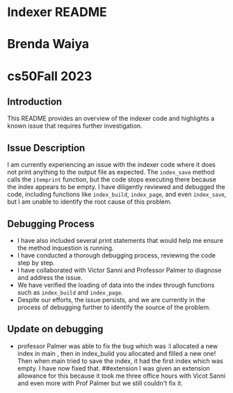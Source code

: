 # Indexer README
# Brenda Waiya 
# cs50Fall 2023 
## Introduction


This README provides an overview of the indexer code and highlights a known issue that requires further investigation.

## Issue Description

I am currently experiencing an issue with the indexer code where it does not print anything to the output file as expected. The `index_save` method calls the `itemprint` function, but the code stops executing there because the index appears to be empty. I have diligently reviewed and debugged the code, including functions like `index_build`, `index_page`, and even `index_save`, but I am unable to identify the root cause of this problem.

## Debugging Process
- I have also included several print statements that would help me ensure the method inquestion is running.
- I have conducted a thorough debugging process, reviewing the code step by step.
- I have collaborated with Victor Sanni and Professor Palmer to diagnose and address the issue.
- We have verified the loading of data into the index through functions such as `index_build` and `index_page`.
- Despite our efforts, the issue persists, and we are currently in the process of debugging further to identify the source of the problem.

## Update on debugging
- professor Palmer was able to fix the bug which was :I  allocated a new index in main , then in index_build you allocated and filled a new one! Then when main tried to save the index, it had the first index which was empty.
I have now fixed that. 
##extension
I was given an extension allowance for this because it took me three office hours with Vicot Sanni and even more with Prof Palmer but we still couldn't fix it.
